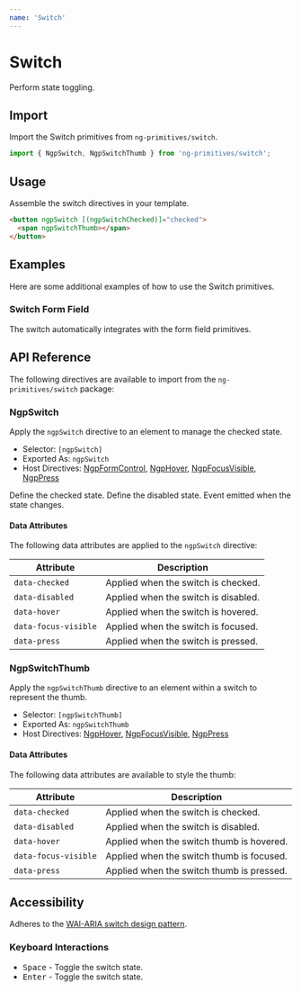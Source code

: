 ```yaml
---
name: 'Switch'
---
```


# Switch

Perform state toggling.

<docs-example name="switch"></docs-example>

## Import

Import the Switch primitives from `ng-primitives/switch`.

```ts
import { NgpSwitch, NgpSwitchThumb } from 'ng-primitives/switch';
```

## Usage

Assemble the switch directives in your template.

```html
<button ngpSwitch [(ngpSwitchChecked)]="checked">
  <span ngpSwitchThumb></span>
</button>
```

## Examples

Here are some additional examples of how to use the Switch primitives.

### Switch Form Field

The switch automatically integrates with the form field primitives.

<docs-example name="switch-form-field"></docs-example>

## API Reference

The following directives are available to import from the `ng-primitives/switch` package:

### NgpSwitch

Apply the `ngpSwitch` directive to an element to manage the checked state.

- Selector: `[ngpSwitch]`
- Exported As: `ngpSwitch`
- Host Directives: [NgpFormControl](/primitives/form-field), [NgpHover](/interactions/hover), [NgpFocusVisible](/interactions/focus-visible), [NgpPress](/interactions/press)

<response-field name="ngpSwitchChecked" type="boolean" default="false">
  Define the checked state.
</response-field>

<response-field name="ngpSwitchDisabled" type="boolean" default="false">
  Define the disabled state.
</response-field>

<response-field name="ngpSwitchCheckedChange" type="boolean">
  Event emitted when the state changes.
</response-field>

#### Data Attributes

The following data attributes are applied to the `ngpSwitch` directive:

| Attribute            | Description                          |
| -------------------- | ------------------------------------ |
| `data-checked`       | Applied when the switch is checked.  |
| `data-disabled`      | Applied when the switch is disabled. |
| `data-hover`         | Applied when the switch is hovered.  |
| `data-focus-visible` | Applied when the switch is focused.  |
| `data-press`         | Applied when the switch is pressed.  |

### NgpSwitchThumb

Apply the `ngpSwitchThumb` directive to an element within a switch to represent the thumb.

- Selector: `[ngpSwitchThumb]`
- Exported As: `ngpSwitchThumb`
- Host Directives: [NgpHover](/interactions/hover), [NgpFocusVisible](/interactions/focus-visible), [NgpPress](/interactions/press)

#### Data Attributes

The following data attributes are available to style the thumb:

| Attribute            | Description                               |
| -------------------- | ----------------------------------------- |
| `data-checked`       | Applied when the switch is checked.       |
| `data-disabled`      | Applied when the switch is disabled.      |
| `data-hover`         | Applied when the switch thumb is hovered. |
| `data-focus-visible` | Applied when the switch thumb is focused. |
| `data-press`         | Applied when the switch thumb is pressed. |

## Accessibility

Adheres to the [WAI-ARIA switch design pattern](https://www.w3.org/WAI/ARIA/apg/patterns/switch/).

### Keyboard Interactions

- <kbd>Space</kbd> - Toggle the switch state.
- <kbd>Enter</kbd> - Toggle the switch state.

